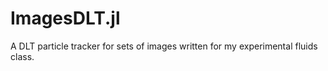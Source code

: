 # ImagesDLT.jl
A DLT particle tracker for sets of images written for my experimental fluids class. 
